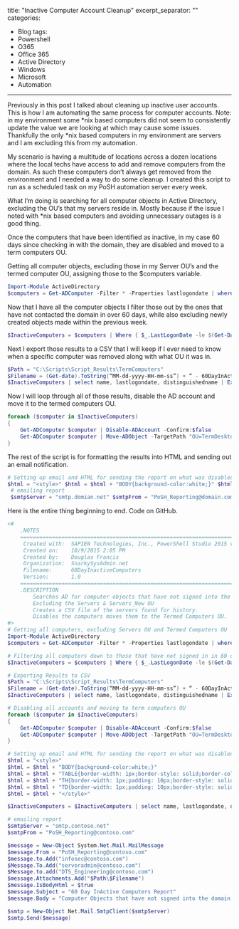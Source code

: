 title: "Inactive Computer Account Cleanup"
excerpt_separator: "<!--more-->"
categories:
  - Blog
tags:
  - Powershell
  - O365
  - Office 365
  - Active Directory
  - Windows
  - Microsoft
  - Automation
---

Previously in this post I talked about cleaning up inactive user accounts. This is how I am automating the same process for computer accounts. Note: in my environment some *nix based computers did not seem to consistently update the value we are looking at which may cause some issues. Thankfully the only *nix based computers in my environment are servers and I am excluding this from my automation. 

My scenario is having a multitude of locations across a dozen locations where the local techs have access to add and remove computers from the domain. As such these computers don’t always get removed from the environment and I needed a way to do some cleanup. I created this script to run as a scheduled task on my PoSH automation server every week.

What I’m doing is searching for all computer objects in Active Directory, excluding the OU’s that my servers reside in. Mostly because if the issue I noted with *nix based computers and avoiding unnecessary outages is a good thing.

Once the computers that have been identified as inactive, in my case 60 days since checking in with the domain, they are disabled and moved to a term computers OU.


Getting all computer objects, excluding those in my Server OU’s and the termed computer OU, assigning those to the $computers variable.

```powershell
Import-Module ActiveDirectory
$computers = Get-ADComputer -Filter * -Properties lastlogondate | where { $_.distinguishedName -notmatch "OU=Server_New,OU=Corporate,DC=domain,DC=net" -and $_.distinguishedName -notmatch "OU=Servers,OU=Corporate,DC=domain,DC=net" -and $_.distinguishedName -notmatch "OU=TermComputerAccounts,OU=Termed Accounts,DC=domain,DC=net" }
```

Now that I have all the computer objects I filter those out by the ones that have not contacted the domain in over 60 days, while also excluding newly created objects made within the previous week.

```powershell
$InactiveComputers = $computers | Where { $_.LastLogonDate -le $(Get-Date).AddDays(-60) -and $_.Created -le $(Get-Date).AddDays(-7) }
```

Next I export those results to a CSV that I will keep if I ever need to know when a specific computer was removed along with what OU it was in.

```powershell
$Path = "C:\Scripts\Script_Results\TermComputers"
$Filename = (Get-date).ToString(“MM-dd-yyyy-HH-mm-ss”) + “ - 60DayInActiveComputers.csv”
$InactiveComputers | select name, lastlogondate, distinguishedname | Export-Csv $Path\$Filename -NoTypeInformation
```

Now I will loop through all of those results, disable the AD account and move it to the termed computers OU.

```powershell
foreach ($computer in $InactiveComputers)
{
	Get-ADComputer $computer | Disable-ADAccount -Confirm:$false 
	Get-ADComputer $computer | Move-ADObject -TargetPath "OU=TermDesktops,OU=TermComputerAccounts,OU=Termed Accounts,DC=domain,DC=net"
}
```

The rest of the script is for formatting the results into HTML and sending out an email notification.

```powershell
# Setting up email and HTML for sending the report on what was disabled. 
$html = "<style>" $html = $html + "BODY{background-color:white;}" $html = $html + "TABLE{border-width: 1px;border-style: solid;border-color: black;border-collapse: collapse;}" $html = $html + "TH{border-width: 1px;padding: 10px;border-style: solid;border-color: black;background-color:Crimson}" $html = $html + "TD{border-width: 1px;padding: 10px;border-style: solid;border-color: black;background-color:Yellow}" $html = $html + "</style>" $InactiveComputers = $InactiveComputers | select name, lastlogondate, distinguishedname | ConvertTo-Html -Head $html
 # emailing report
 $smtpServer = "smtp.domian.net" $smtpFrom = "PoSH_Reporting@domain.com" $message = New-Object System.Net.Mail.MailMessage $message.From = "PoSH_Reporting@domain.com" $message.to.Add("infosec@domain.com") $Message.To.Add("serveradmin@domain.com") $Message.to.add("DTS_Engineering@domain.com") $message.Attachments.Add("$Path\$Filename") $message.IsBodyHtml = $true $message.Subject = "60 Day InActive Computers Report" $message.Body = "Computer Objects that have not signed into the domain in over 60 days. <br/> These objects have been disabled and moved to the TermDesktops OU" + $InactiveComputers $smtp = New-Object Net.Mail.SmtpClient($smtpServer) $smtp.Send($message)
```

Here is the entire thing beginning to end. Code on GitHub.

```powershell
<#	
	.NOTES
	===========================================================================
	 Created with: 	SAPIEN Technologies, Inc., PowerShell Studio 2015 v4.2.95
	 Created on:   	10/9/2015 2:05 PM
	 Created by:   	Douglas Francis
	 Organization: 	SnarkySysAdmin.net
	 Filename:     	60DayInactiveComputers
	 Version: 		1.0
	===========================================================================
	.DESCRIPTION
		Searches AD for computer objects that have not signed into the domain in over 60 days.
		Excluding the Servers & Servers_New OU
		Creates a CSV file of the servers found for history.
		Disables the computers moves them to the Termed Computers OU.
#>
# Getting all computers, excluding Servers OU and Termed Computers OU
Import-Module ActiveDirectory
$computers = Get-ADComputer -Filter * -Properties lastlogondate | where { $_.distinguishedName -notmatch "OU=Server_New,OU=Corporate,DC=contoso,DC=net" -and $_.distinguishedName -notmatch "OU=Servers,OU=Corporate,DC=contoso,DC=net" -and $_.distinguishedName -notmatch "OU=TermComputerAccounts,OU=Termed Accounts,DC=contoso,DC=net" }

# Filtering all computers down to those that have not signed in in 60 days. Excluding computers created in the past 7 days
$InactiveComputers = $computers | Where { $_.LastLogonDate -le $(Get-Date).AddDays(-60) -and $_.Created -le $(Get-Date).AddDays(-7) }

# Exporting Results to CSV
$Path = "C:\Scripts\Script_Results\TermComputers"
$Filename = (Get-date).ToString(“MM-dd-yyyy-HH-mm-ss”) + “ - 60DayInActiveComputers.csv”
$InactiveComputers | select name, lastlogondate, distinguishedname | Export-Csv $Path\$Filename -NoTypeInformation

# Disabling all accounts and moving to term computers OU
foreach ($computer in $InactiveComputers)
{
	Get-ADComputer $computer | Disable-ADAccount -Confirm:$false 
	Get-ADComputer $computer | Move-ADObject -TargetPath "OU=TermDesktops,OU=TermComputerAccounts,OU=Termed Accounts,DC=contoso,DC=net"
}

# Setting up email and HTML for sending the report on what was disabled.
$html = "<style>"
$html = $html + "BODY{background-color:white;}"
$html = $html + "TABLE{border-width: 1px;border-style: solid;border-color: black;border-collapse: collapse;}"
$html = $html + "TH{border-width: 1px;padding: 10px;border-style: solid;border-color: black;background-color:Crimson}"
$html = $html + "TD{border-width: 1px;padding: 10px;border-style: solid;border-color: black;background-color:Yellow}"
$html = $html + "</style>"

$InactiveComputers = $InactiveComputers | select name, lastlogondate, distinguishedname | ConvertTo-Html -Head $html

# emailing report 
$smtpServer = "smtp.contoso.net"
$smtpFrom = "PoSH_Reporting@contoso.com"

$message = New-Object System.Net.Mail.MailMessage
$message.From = "PoSH_Reporting@contoso.com"
$message.to.Add("infosec@contoso.com")
$Message.To.Add("serveradmin@contoso.com")
$Message.to.add("DTS_Engineering@contoso.com")
$message.Attachments.Add("$Path\$Filename")
$message.IsBodyHtml = $true
$message.Subject = "60 Day InActive Computers Report"
$message.Body = "Computer Objects that have not signed into the domain in over 60 days. <br/> These objects have been disabled and moved to the TermDesktops OU" + $InactiveComputers

$smtp = New-Object Net.Mail.SmtpClient($smtpServer)
$smtp.Send($message)
```
